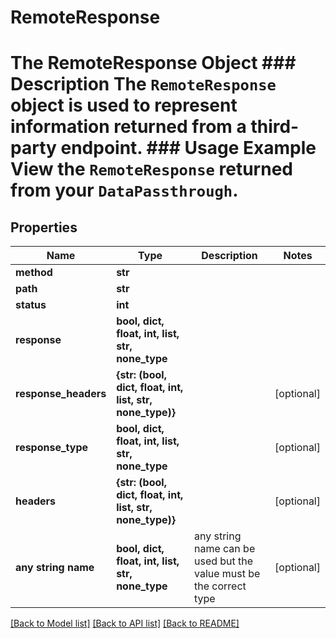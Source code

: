 # RemoteResponse

# The RemoteResponse Object ### Description The `RemoteResponse` object is used to represent information returned from a third-party endpoint.  ### Usage Example View the `RemoteResponse` returned from your `DataPassthrough`.

## Properties
Name | Type | Description | Notes
------------ | ------------- | ------------- | -------------
**method** | **str** |  | 
**path** | **str** |  | 
**status** | **int** |  | 
**response** | **bool, dict, float, int, list, str, none_type** |  | 
**response_headers** | **{str: (bool, dict, float, int, list, str, none_type)}** |  | [optional] 
**response_type** | **bool, dict, float, int, list, str, none_type** |  | [optional] 
**headers** | **{str: (bool, dict, float, int, list, str, none_type)}** |  | [optional] 
**any string name** | **bool, dict, float, int, list, str, none_type** | any string name can be used but the value must be the correct type | [optional]

[[Back to Model list]](../README.md#documentation-for-models) [[Back to API list]](../README.md#documentation-for-api-endpoints) [[Back to README]](../README.md)


